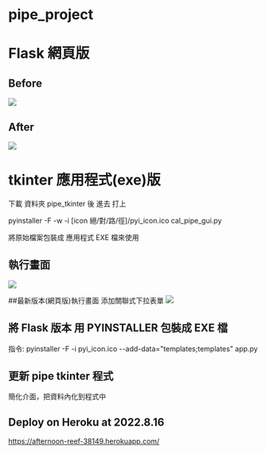 # pipe_project
# Flask 網頁版
## Before
![](https://i.imgur.com/cHcK6Yh.png)
## After
![](https://i.imgur.com/fMNU3J5.png)

# tkinter 應用程式(exe)版
下載 資料夾 pipe_tkinter 後 進去
打上 

pyinstaller -F -w -i [icon 絕/對/路/徑]/pyi_icon.ico cal_pipe_gui.py

將原始檔案包裝成 應用程式 EXE 檔來使用

## 執行畫面
![](https://i.imgur.com/MMf1GZL.png)

##最新版本(網頁版)執行畫面
添加關聯式下拉表單
![](https://i.imgur.com/DAFdlWb.png)

## 將 Flask 版本 用 PYINSTALLER 包裝成 EXE 檔
指令:
pyinstaller -F -i pyi_icon.ico --add-data="templates;templates"  app.py

## 更新 pipe tkinter 程式
簡化介面，把資料內化到程式中

## Deploy on Heroku at 2022.8.16
https://afternoon-reef-38149.herokuapp.com/